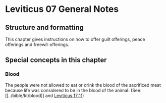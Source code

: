# Leviticus 07 General Notes
## Structure and formatting

This chapter gives instructions on how to offer guilt offerings, peace offerings and freewill offerings.

## Special concepts in this chapter

### Blood
The people were not allowed to eat or drink the blood of the sacrificed meat because life was considered to be in the blood of the animal. (See: [[../bible/kt/blood]] and [Leviticus 17:11](../../lev/17/11.md))
